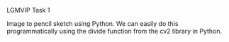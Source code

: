 LGMVIP Task 1

Image to pencil sketch using Python. 
We can easily do this programmatically using the divide function from the cv2 library in Python.
